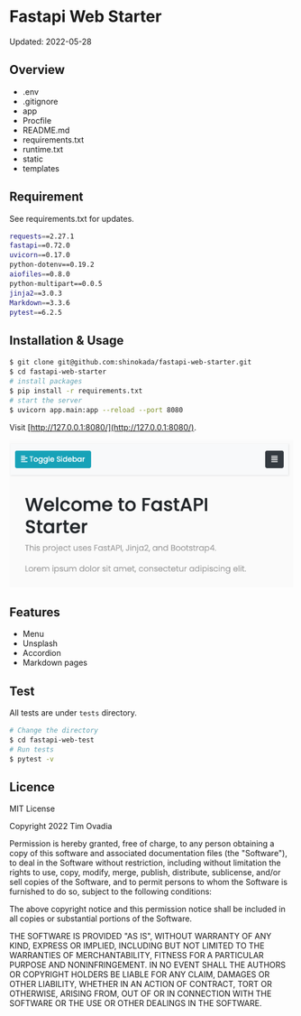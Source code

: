 # Fastapi Web Starter

Updated: 2022-05-28

## Overview

- .env
- .gitignore
- app
- Procfile
- README.md
- requirements.txt
- runtime.txt
- static
- templates

## Requirement

See requirements.txt for updates.

```sh
requests==2.27.1
fastapi==0.72.0
uvicorn==0.17.0
python-dotenv==0.19.2
aiofiles==0.8.0
python-multipart==0.0.5
jinja2==3.0.3
Markdown==3.3.6
pytest==6.2.5
```

## Installation & Usage

```bash
$ git clone git@github.com:shinokada/fastapi-web-starter.git
$ cd fastapi-web-starter
# install packages
$ pip install -r requirements.txt
# start the server
$ uvicorn app.main:app --reload --port 8080
```

Visit [http://127.0.0.1:8080/](http://127.0.0.1:8080/).

![Starting](./images/image-1.png)

## Features

- Menu
- Unsplash
- Accordion
- Markdown pages

## Test

All tests are under `tests` directory.

```bash
# Change the directory
$ cd fastapi-web-test
# Run tests
$ pytest -v
```

## Licence

MIT License

Copyright 2022 Tim Ovadia

Permission is hereby granted, free of charge, to any person obtaining a copy of this software and associated documentation files (the "Software"), to deal in the Software without restriction, including without limitation the rights to use, copy, modify, merge, publish, distribute, sublicense, and/or sell copies of the Software, and to permit persons to whom the Software is furnished to do so, subject to the following conditions:

The above copyright notice and this permission notice shall be included in all copies or substantial portions of the Software.

THE SOFTWARE IS PROVIDED "AS IS", WITHOUT WARRANTY OF ANY KIND, EXPRESS OR IMPLIED, INCLUDING BUT NOT LIMITED TO THE WARRANTIES OF MERCHANTABILITY, FITNESS FOR A PARTICULAR PURPOSE AND NONINFRINGEMENT. IN NO EVENT SHALL THE AUTHORS OR COPYRIGHT HOLDERS BE LIABLE FOR ANY CLAIM, DAMAGES OR OTHER LIABILITY, WHETHER IN AN ACTION OF CONTRACT, TORT OR OTHERWISE, ARISING FROM, OUT OF OR IN CONNECTION WITH THE SOFTWARE OR THE USE OR OTHER DEALINGS IN THE SOFTWARE.
